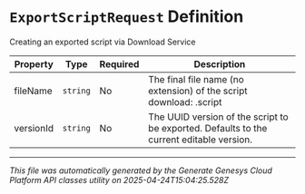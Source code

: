 # `ExportScriptRequest` Definition

Creating an exported script via Download Service

| Property | Type | Required | Description |
|----------|------|----------|-------------|
| fileName | `string` | No | The final file name (no extension) of the script download: <fileName>.script |
| versionId | `string` | No | The UUID version of the script to be exported.  Defaults to the current editable version. |

---

*This file was automatically generated by the Generate Genesys Cloud Platform API classes utility on 2025-04-24T15:04:25.528Z*